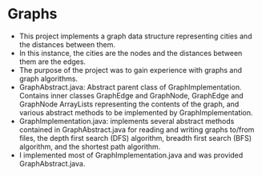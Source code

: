 # Graphs

- This project implements a graph data structure representing cities and the distances between them.
- In this instance, the cities are the nodes and the distances between them are the edges.
- The purpose of the project was to gain experience with graphs and graph algorithms.
- GraphAbstract.java: Abstract parent class of GraphImplementation. Contains inner classes GraphEdge and GraphNode, GraphEdge and GraphNode ArrayLists representing the contents of the graph, and various abstract methods to be implemented by GraphImplementation.
- GraphImplementation.java: implements several abstract methods contained in GraphAbstract.java for reading and writing graphs to/from files, the depth first search (DFS) algorithm, breadth first search (BFS) algorithm, and the shortest path algorithm.
- I implemented most of GraphImplementation.java and was provided GraphAbstract.java.